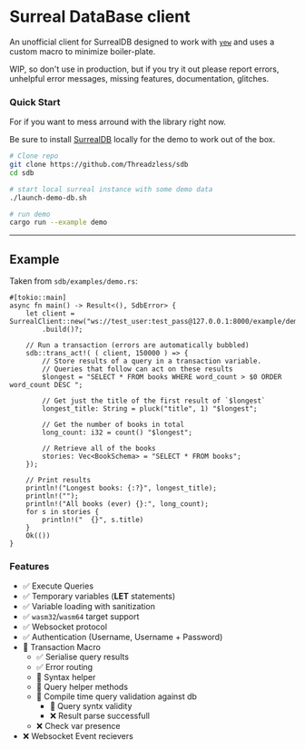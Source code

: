 # Surreal DataBase client

An unofficial client for SurrealDB designed to work with [`yew`](https://yew.rs/) and uses a custom macro to minimize boiler-plate. 

WIP, so don't use in production, but if you try it out please report errors, unhelpful error messages, missing features, documentation, glitches.

### **Quick Start**

For if you want to mess arround with the library right now.

Be sure to install [SurrealDB](https://surrealdb.com/install) locally for the demo to work out of the box.

```bash
# Clone repo
git clone https://github.com/Threadzless/sdb
cd sdb

# start local surreal instance with some demo data
./launch-demo-db.sh

# run demo
cargo run --example demo
```

-----

## **Example**

Taken from `sdb/examples/demo.rs`:

```rust,no_run
#[tokio::main]
async fn main() -> Result<(), SdbError> {
    let client = SurrealClient::new("ws://test_user:test_pass@127.0.0.1:8000/example/demo")
        .build()?;

    // Run a transaction (errors are automatically bubbled)
    sdb::trans_act!( ( client, 150000 ) => {
        // Store results of a query in a transaction variable.
        // Queries that follow can act on these results
        $longest = "SELECT * FROM books WHERE word_count > $0 ORDER word_count DESC ";

        // Get just the title of the first result of `$longest`
        longest_title: String = pluck("title", 1) "$longest";

        // Get the number of books in total
        long_count: i32 = count() "$longest";

        // Retrieve all of the books
        stories: Vec<BookSchema> = "SELECT * FROM books";
    });

    // Print results
    println!("Longest books: {:?}", longest_title);
    println!("");
    println!("All books (ever) {}:", long_count);
    for s in stories {
        println!("  {}", s.title)
    }
    Ok(())
}
```


### **Features**
 - ✅ Execute Queries
 - ✅ Temporary variables (**LET** statements)
 - ✅ Variable loading with sanitization
 - ✅ `wasm32`/`wasm64` target support
 - ✅ Websocket protocol
 - ✅ Authentication (Username, Username + Password)
 - 🚧 Transaction Macro
   - ✅ Serialise query results
   - ✅ Error routing
   - 🚧 Syntax helper
   - 🚧 Query helper methods
   - 🚧 Compile time query validation against db
     - 🚧 Query syntx validity
     - ❌ Result parse successfull
   - ❌ Check var presence
 - ❌ Websocket Event recievers
